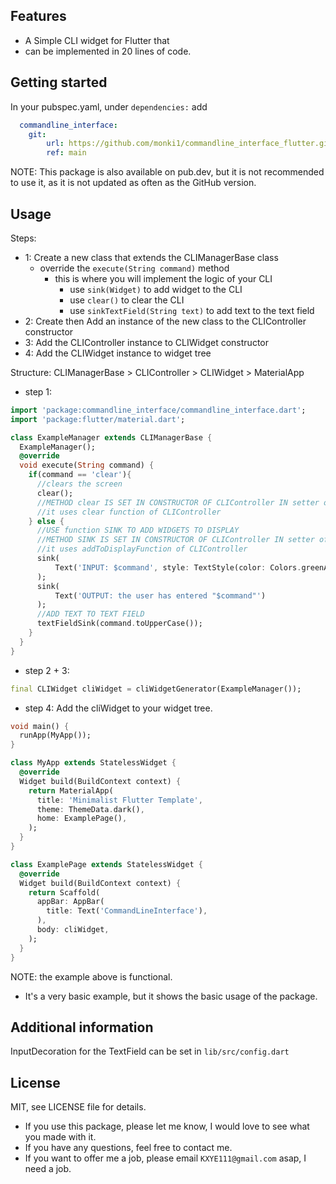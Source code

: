 ## Features
- A Simple CLI widget for Flutter that
- can be implemented in 20 lines of code.


## Getting started
In your pubspec.yaml, under
`
dependencies:
`
add
```yaml
  commandline_interface:
    git:
        url: https://github.com/monki1/commandline_interface_flutter.git
        ref: main
```
NOTE: This package is also available on pub.dev, but it is not recommended to use it, as it is not updated as often as the GitHub version.
    




## Usage
Steps:
 - 1: Create a new class that extends the CLIManagerBase class
   - override the `execute(String command)` method
     - this is where you will implement the logic of your CLI
       - use `sink(Widget)` to add widget to the CLI
       - use `clear()` to clear the CLI
       - use `sinkTextField(String text)` to add text to the text field
 - 2: Create then Add an instance of the new class to the CLIController constructor
 - 3: Add the CLIController instance to CLIWidget constructor
 - 4: Add the CLIWidget instance to widget tree

  Structure:  CLIManagerBase > CLIController > CLIWidget > MaterialApp

 - step 1:
```dart
import 'package:commandline_interface/commandline_interface.dart';
import 'package:flutter/material.dart';

class ExampleManager extends CLIManagerBase {
  ExampleManager();
  @override
  void execute(String command) {
    if(command == 'clear'){
      //clears the screen
      clear();
      //METHOD clear IS SET IN CONSTRUCTOR OF CLIController IN setter of manager
      //it uses clear function of CLIController
    } else {
      //USE function SINK TO ADD WIDGETS TO DISPLAY
      //METHOD SINK IS SET IN CONSTRUCTOR OF CLIController IN setter of manager
      //it uses addToDisplayFunction of CLIController
      sink(
          Text('INPUT: $command', style: TextStyle(color: Colors.greenAccent),)
      );
      sink(
          Text('OUTPUT: the user has entered "$command"')
      );
      //ADD TEXT TO TEXT FIELD
      textFieldSink(command.toUpperCase());
    }
  }
}
```
 - step 2 + 3:
```dart
final CLIWidget cliWidget = cliWidgetGenerator(ExampleManager());
```
 - step 4:  Add the cliWidget to your widget tree.
```dart
void main() {
  runApp(MyApp());
}

class MyApp extends StatelessWidget {
  @override
  Widget build(BuildContext context) {
    return MaterialApp(
      title: 'Minimalist Flutter Template',
      theme: ThemeData.dark(),
      home: ExamplePage(),
    );
  }
}

class ExamplePage extends StatelessWidget {
  @override
  Widget build(BuildContext context) {
    return Scaffold(
      appBar: AppBar(
        title: Text('CommandLineInterface'),
      ),
      body: cliWidget,
    );
  }
}
```
NOTE: the example above is functional. 
- It's a very basic example, but it shows the basic usage of the package.

## Additional information
InputDecoration for the TextField can be set in `lib/src/config.dart`
## License
MIT, see LICENSE file for details.
- If you use this package, please let me know, I would love to see what you made with it.
- If you have any questions, feel free to contact me.
- If you want to offer me a job, please email
```KXYE111@gmail.com``` asap, I need a job.
